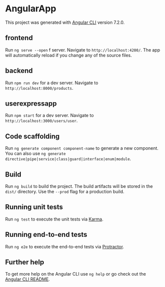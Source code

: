 # AngularApp

This project was generated with [Angular CLI](https://github.com/angular/angular-cli) version 7.2.0.

## frontend

Run `ng serve --open` f server. Navigate to `http://localhost:4200/`. The app will automatically reload if you change any of the source files.

## backend

Run `npm run dev` for a dev server. Navigate to `http://localhost:8000/products`.

## userexpressapp

Run `npm start` for a dev server. Navigate to `http://localhost:3000/users/user`. 

## Code scaffolding

Run `ng generate component component-name` to generate a new component. You can also use `ng generate directive|pipe|service|class|guard|interface|enum|module`.

## Build

Run `ng build` to build the project. The build artifacts will be stored in the `dist/` directory. Use the `--prod` flag for a production build.

## Running unit tests

Run `ng test` to execute the unit tests via [Karma](https://karma-runner.github.io).

## Running end-to-end tests

Run `ng e2e` to execute the end-to-end tests via [Protractor](http://www.protractortest.org/).

## Further help

To get more help on the Angular CLI use `ng help` or go check out the [Angular CLI README](https://github.com/angular/angular-cli/blob/master/README.md).
